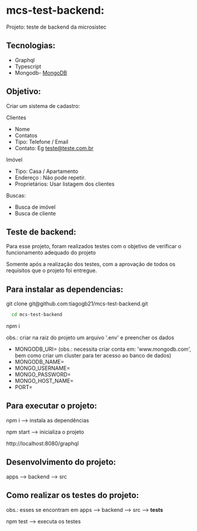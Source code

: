 # mcs-test-backend:

Projeto: teste de backend da microsistec

## Tecnologias:

 - Graphql
 - Typescript
 - Mongodb- [MongoDB](https://www.mongodb.com/)

## Objetivo:

Criar um sistema de cadastro:

Clientes
 - Nome
 - Contatos
  - Tipo: Telefone / Email
  - Contato: Eg teste@teste.com.br


Imóvel
 - Tipo: Casa / Apartamento
 - Endereço : Não pode repetir.
 - Proprietários: Usar listagem dos clientes

Buscas:
 - Busca de imóvel
 - Busca de cliente

## Teste de backend:

Para esse projeto, foram realizados testes com o objetivo de verificar o funcionamento adequado do projeto

Somente após a realização dos testes, com a aprovação de todos os requisitos que o projeto foi entregue.

## Para instalar as dependencias:

<p>git clone git@github.com:tiagogb21/mcs-test-backend.git<p>

```bash
  cd mcs-test-backend
```

npm i
  
obs.: criar na raiz do projeto um arquivo '.env' e preencher os dados
  
  <ul>
    <li>MONGODB_URI= (obs.: necessita criar conta em: 'www.mongodb.com', bem como criar um cluster para ter acesso ao banco de dados)</li>
    <li>MONGODB_NAME=</li>
    <li>MONGO_USERNAME=</li>
    <li>MONGO_PASSWORD=</li>
    <li>MONGO_HOST_NAME=</li>
    <li>PORT=</li>
  </ul>

## Para executar o projeto:

npm i --> instala as dependências

npm start --> inicializa o projeto

http://localhost:8080/graphql

## Desenvolvimento do projeto:

apps --> backend --> src

## Como realizar os testes do projeto:

obs.: esses se encontram em apps --> backend --> src --> __tests__

npm test --> executa os testes
